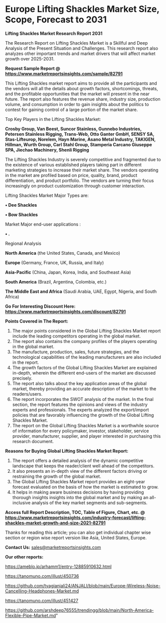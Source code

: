 # Europe Lifting Shackles Market Size, Scope, Forecast to 2031

<strong>Lifting Shackles Market Research Report 2031</strong>

The Research Report on Lifting Shackles Market is a Skillful and Deep Analysis of the Present Situation and Challenges. This research report also analyzes other important trends and market drivers that will affect market growth over 2025-2031.

<strong>Request Sample Report @ <a href=https://www.marketreportsinsights.com/sample/82791>https://www.marketreportsinsights.com/sample/82791</a></strong>

This Lifting Shackles market report aims to provide all the participants and the vendors will all the details about growth factors, shortcomings, threats, and the profitable opportunities that the market will present in the near future. The report also features the revenue share, industry size, production volume, and consumption in order to gain insights about the politics to contest for gaining control of a large portion of the market share.

Top Key Players in the Lifting Shackles Market:

<strong>Crosby Group, Van Beest, Suncor Stainless, Gunnebo Industries, Petersen Stainless Rigging, Trans-Web, Otto Ganter GmbH, SENSY SA, Stas-Lifteurop, Norelem, Hayn Marine, Asano Metal Industry, TAKIGEN, Hillman, Wurth Group, Carl Stahl Group, Stamperia Carcano Giuseppe SPA, Jiechao Machinery, Shenli Rigging</strong>

The Lifting Shackles Industry is severely competitive and fragmented due to the existence of various established players taking part in different marketing strategies to increase their market share. The vendors operating in the market are profiled based on price, quality, brand, product differentiation, and product portfolio. The vendors are turning their focus increasingly on product customization through customer interaction.

Lifting Shackles Market Major Types are:

<strong>• Dee Shackles

• Bow Shackles</strong>

Market Major end-user applications :

<strong>• .</strong>

Regional Analysis

</u><strong><b>North America</b></strong> (the United States, Canada, and Mexico)

<strong><b>Europe </b></strong>(Germany, France, UK, Russia, and Italy)

<strong><b>Asia-Pacific</b></strong> (China, Japan, Korea, India, and Southeast Asia)

<strong><b>South America</b></strong> (Brazil, Argentina, Colombia, etc.)

<strong><b>The Middle East and Africa</b></strong> (Saudi Arabia, UAE, Egypt, Nigeria, and South Africa)

<strong>Go For Interesting Discount Here: <a href=https://www.marketreportsinsights.com/discount/82791>https://www.marketreportsinsights.com/discount/82791</a></strong>

<strong>Points Covered in The Report:</strong>
<ol>
  <li>The major points considered in the Global Lifting Shackles Market report include the leading competitors operating in the global market.</li>
  <li>The report also contains the company profiles of the players operating in the global market.</li>
  <li>The manufacture, production, sales, future strategies, and the technological capabilities of the leading manufacturers are also included in the report.</li>
  <li>The growth factors of the Global Lifting Shackles Market are explained in-depth, wherein the different end-users of the market are discussed precisely.</li>
  <li>The report also talks about the key application areas of the global market, thereby providing an accurate description of the market to the readers/users.</li>
  <li>The report incorporates the SWOT analysis of the market. In the final section, the report features the opinions and views of the industry experts and professionals. The experts analyzed the export/import policies that are favorably influencing the growth of the Global Lifting Shackles Market.</li>
  <li>The report on the Global Lifting Shackles Market is a worthwhile source of information for every policymaker, investor, stakeholder, service provider, manufacturer, supplier, and player interested in purchasing this research document.</li>
</ol>
<strong>Reasons for Buying Global Lifting Shackles Market Report:</strong>

<ol>
  <li>The report offers a detailed analysis of the dynamic competitive landscape that keeps the reader/client well ahead of the competitors.</li>
  <li>It also presents an in-depth view of the different factors driving or restraining the growth of the global market.</li>
  <li>The Global Lifting Shackles Market report provides an eight-year forecast evaluated on the basis of how the market is estimated to grow.</li>
  <li>It helps in making aware business decisions by having providing thorough insights insights into the global market and by making an all-inclusive analysis of the key market segments and sub-segments.</li>
</ol>
<strong>Access full Report Description, TOC, Table of Figure, Chart, etc. @ <a href=https://www.marketreportsinsights.com/industry-forecast/lifting-shackles-market-growth-and-size-2021-82791>https://www.marketreportsinsights.com/industry-forecast/lifting-shackles-market-growth-and-size-2021-82791</a></strong>


Thanks for reading this article; you can also get individual chapter wise section or region wise report version like Asia, United States, Europe.

<strong>Contact Us:</strong>
sales@marketreportsinsights.com

<strong>Our other reports:</strong>

<a href=https://ameblo.jp/arhamm1/entry-12885910632.html>https://ameblo.jp/arhamm1/entry-12885910632.html</a>

<a href=https://tanomuno.com/illust/450736>https://tanomuno.com/illust/450736</a>

<a href=https://github.com/tyagianjali24/ANJALI/blob/main/Europe-Wireless-Noise-Cancelling-Headphones-Market.md>https://github.com/tyagianjali24/ANJALI/blob/main/Europe-Wireless-Noise-Cancelling-Headphones-Market.md</a>

<a href=https://tanomuno.com/illust/451427>https://tanomuno.com/illust/451427</a>

<a href=https://github.com/arshdeep76555/trendingg/blob/main/North-America-Flexible-Pipe-Market.md>https://github.com/arshdeep76555/trendingg/blob/main/North-America-Flexible-Pipe-Market.md</a>"
